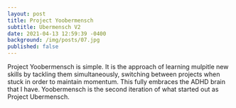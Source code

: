 ```yaml
---
layout: post
title: Project Yoobermensch
subtitle: Ubermensch V2
date: 2021-04-13 12:59:39 -0400
background: /img/posts/07.jpg
published: false
---
```


Project Yoobermensch is simple. It is the approach of learning mulpitle new skills by tackling them simultaneously, switching between projects when stuck in order to maintain momentum. This fully embraces the ADHD brain that I have. Yoobermensch is the second iteration of what started out as Project Ubermensch.
